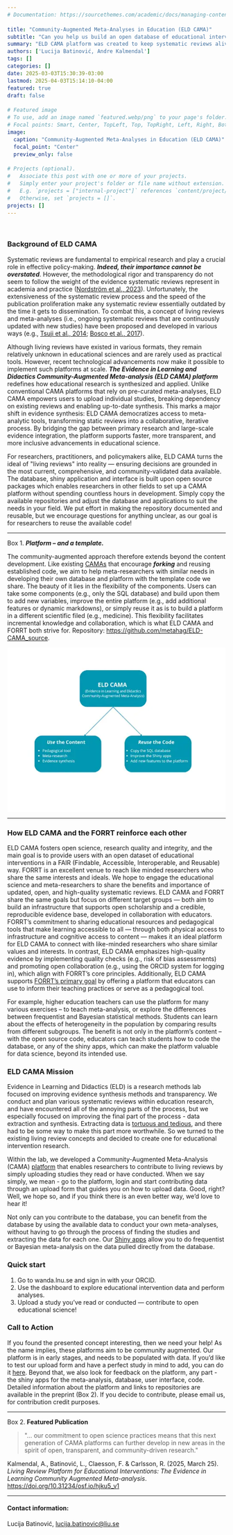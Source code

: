 ```yaml
---
# Documentation: https://sourcethemes.com/academic/docs/managing-content/

title: "Community-Augmented Meta-Analyses in Education (ELD CAMA)"
subtitle: "Can you help us build an open database of educational interventions?"
summary: "ELD CAMA platform was created to keep systematic reviews alive and continuously updated with new data. It’s a community-driven platform where researchers can easily upload and access educational intervention studies, and even run their own meta-analyses through the power of RShiny. For all supporters of open science in education research, the team behind ELD CAMA wants your help and feedback!"
authors: ['Lucija Batinović, Andre Kalmendal']
tags: []
categories: []
date: 2025-03-03T15:30:39-03:00
lastmod: 2025-04-03T15:14:10-04:00
featured: true
draft: false

# Featured image
# To use, add an image named `featured.webp/png` to your page's folder.
# Focal points: Smart, Center, TopLeft, Top, TopRight, Left, Right, BottomLeft, Bottom, BottomRight.
image:
  caption: "Community-Augmented Meta-Analyses in Education (ELD CAMA)"
  focal_point: "Center"
  preview_only: false

# Projects (optional).
#   Associate this post with one or more of your projects.
#   Simply enter your project's folder or file name without extension.
#   E.g. `projects = ["internal-project"]` references `content/project/deep-learning/index.md`.
#   Otherwise, set `projects = []`.
projects: []
---
```


<br>

### Background of ELD CAMA

Systematic reviews are fundamental to empirical research and play a crucial role in effective policy-making. ***Indeed, their importance cannot be overstated***. However, the methodological rigor and transparency do not seem to follow the weight of the evidence systematic reviews represent in academia and practice ([Nordström et al., 2023](https://doi.org/10.1002/rev3.3443)). Unfortunately, the extensiveness of the systematic review process and the speed of the publication proliferation make any systematic review essentially outdated by the time it gets to dissemination. To combat this, a concept of living reviews and meta-analyses (i.e., ongoing systematic reviews that are continuously updated with new studies) have been proposed and developed in various ways (e.g., [Tsuji et al., 2014](https://doi.org/10.1177/1745691614552498); [Bosco et al., 2017](https://doi.org/10.1016/j.hrmr.2016.09.013)). 

Although living reviews have existed in various formats, they remain relatively unknown in educational sciences and are rarely used as practical tools. However, recent technological advancements now make it possible to implement such platforms at scale. ***The Evidence in Learning and Didactics Community-Augmented Meta-analysis  (ELD CAMA) platform*** redefines how educational research is synthesized and applied. Unlike conventional CAMA platforms that rely on pre-curated meta-analyses, ELD CAMA empowers users to upload individual studies, breaking dependency on existing reviews and enabling up-to-date synthesis. This marks a major shift in evidence synthesis: ELD CAMA democratizes access to meta-analytic tools, transforming static reviews into a collaborative, iterative process. By bridging the gap between primary research and large-scale evidence integration, the platform supports faster, more transparent, and more inclusive advancements in educational science.

For researchers, practitioners, and policymakers alike, ELD CAMA turns the ideal of "living reviews" into reality — ensuring decisions are grounded in the most current, comprehensive, and community-validated data available. The database, shiny application and interface is built upon open source packages which enables researchers in other fields to set up a CAMA platform without spending countless hours in development. Simply copy the available repositories and adjust the database and applications to suit the needs in your field. We put effort in making the repository documented and reusable, but we encourage questions for anything unclear, as our goal is for researchers to reuse the available code!

---

Box 1.
***Platform – and a template.***

The community-augmented approach therefore extends beyond the content development. Like existing [CAMAs](https://github.com/metahag/ELD-CAMA_source) that encourage ***forking*** and reusing established code, we aim to help meta-researchers with similar needs in developing their own database and platform with the template code we share. The beauty of it lies in the flexibility of the components. Users can take some components (e.g., only the SQL database) and build upon them to add new variables, improve the entire platform (e.g., add additional features or dynamic markdowns), or simply reuse it as is to build a platform in a different scientific filed (e.g., medicine). This flexibility facilitates incremental knowledge and collaboration, which is what ELD CAMA and FORRT both strive for. Repository: https://github.com/metahag/ELD-CAMA_source.

<img src="ELD-CAMA.webp" align="center" />

---

### How ELD CAMA and the FORRT reinforce each other

ELD CAMA fosters open science, research quality and integrity, and the main goal is to provide users with an open dataset of educational interventions in a FAIR (Findable, Accessible, Interoperable, and Reusable) way. FORRT is an excellent venue to reach like minded researchers who share the same interests and ideals. We hope to engage the educational science and meta-researchers to share the benefits and importance of updated, open, and high-quality systematic reviews.
ELD CAMA and FORRT share the same goals but focus on different target groups — both aim to build an infrastructure that supports open scholarship and a credible, reproducible evidence base, developed in collaboration with educators. FORRT’s commitment to sharing educational resources and pedagogical tools that make learning accessible to all — through both physical access to infrastructure and cognitive access to content — makes it an ideal platform for ELD CAMA to connect with like-minded researchers who share similar values and interests.
In contrast, ELD CAMA emphasizes high-quality evidence by implementing quality checks (e.g., risk of bias assessments) and promoting open collaboration (e.g., using the ORCID system for logging in), which align with FORRT’s core principles. Additionally, ELD CAMA supports [FORRT’s primary goal](https://forrt.org/about/us/) by offering a platform that educators can use to inform their teaching practices or serve as a pedagogical tool. 

For example, higher education teachers can use the platform for many various exercises – to teach meta-analysis, or explore the differences between frequentist and Bayesian statistical methods. Students can learn about the effects of heterogeneity in the population by comparing results from different subgroups. 
The benefit is not only in the platform’s content – with the open source code, educators can teach students how to code the database, or any of the shiny apps, which can make the platform valuable for data science, beyond its intended use.

### ELD CAMA Mission

Evidence in Learning and Didactics (ELD) is a research methods lab focused on improving evidence synthesis methods and transparency. We conduct and plan various systematic reviews within education research, and have encountered all of the annoying parts of the process, but we especially focused on improving the final part of the process - data extraction and synthesis. Extracting data is [tortuous and tedious](https://bsky.app/profile/dsquintana.bsky.social/post/3l334n6lntn2h), and there had to be some way to make this part more worthwhile. So we turned to the existing living review concepts and decided to create one for educational intervention research. 

Within the lab, we developed a Community-Augmented Meta-Analysis (CAMA) [platform](https://wanda.lnu.se/home) that enables researchers to contribute to living reviews by simply uploading studies they read or have conducted. When we say simply, we mean - go to the platform, login and start contributing data through an upload form that guides you on how to upload data. Good, right? Well, we hope so, and if you think there is an even better way, we’d love to hear it!

Not only can you contribute to the database, you can benefit from the database by using the available data to conduct your own meta-analyses, without having to go through the process of finding the studies and extracting the data for each one. Our [Shiny apps](https://wanda.lnu.se/apps) allow you to do frequentist or Bayesian meta-analysis on the data pulled directly from the database. 

### Quick start
1. Go to wanda.lnu.se and sign in with your ORCID.
2. Use the dashboard to explore educational intervention data and perform analyses.
3. Upload a study you’ve read or conducted — contribute to open educational science!

### Call to Action
If you found the presented concept interesting, then we need your help! As the name implies, these platforms aim to be community augmented. Our platform is in early stages, and needs to be populated with data. If you’d like to test our upload form and have a perfect study in mind to add, you can do it [here](https://wanda.lnu.se/home). Beyond that, we also look for feedback on the platform, any part - the shiny apps for the meta-analysis, database, user interface, code. Detailed information about the platform and links to repositories are available in the preprint (Box 2). If you decide to contribute, please email us, for contribution credit purposes.

---

Box 2.
**Featured Publication**

> "... our commitment to open science practices means that this next generation of CAMA platforms can further develop in new areas in the spirit of open, transparent, and community-driven research."

Kalmendal, A., Batinović, L., Claesson, F. & Carlsson, R. (2025, March 25). *Living Review Platform for Educational Interventions: The Evidence in Learning Community Augmented Meta-analysis*. https://doi.org/10.31234/osf.io/hjku5_v1

---

#### Contact information:
Lucija Batinović, lucija.batinovic@liu.se
